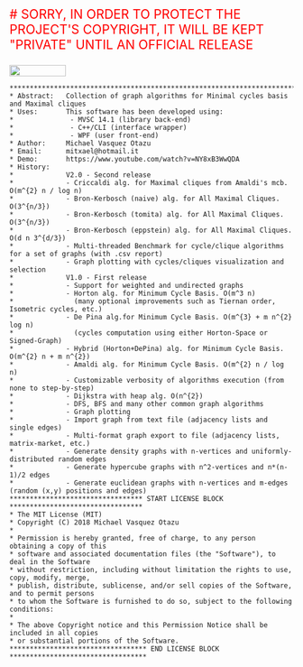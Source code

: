 <p align="left" style="font-size:160%;color:red;">
   # SORRY, IN ORDER TO PROTECT THE PROJECT'S COPYRIGHT, IT WILL BE KEPT "PRIVATE" UNTIL AN OFFICIAL RELEASE
</p>

<p align="left">
<img width="100" height="20" src="https://travis-ci.org/mitxael/graph-suite.svg?branch=master">
</p>

    ***************************************************************************************
    * Abstract:   Collection of graph algorithms for Minimal cycles basis and Maximal cliques
    * Uses:       This software has been developed using:
    *              - MVSC 14.1 (library back-end)
    *              - C++/CLI (interface wrapper)
    *              - WPF (user front-end)
    * Author:     Michael Vasquez Otazu
    * Email:      mitxael@hotmail.it
    * Demo:       https://www.youtube.com/watch?v=NY8xB3WwQDA
    * History:    
    *             V2.0 - Second release
    *             - Criccaldi alg. for Maximal cliques from Amaldi's mcb. O(m^{2} n / log n)
    *             - Bron-Kerbosch (naive) alg. for All Maximal Cliques. O(3^{n/3})
    *             - Bron-Kerbosch (tomita) alg. for All Maximal Cliques.  O(3^{n/3})
    *             - Bron-Kerbosch (eppstein) alg. for All Maximal Cliques. O(d n 3^{d/3})
    *             - Multi-threaded Benchmark for cycle/clique algorithms for a set of graphs (with .csv report)
    *             - Graph plotting with cycles/cliques visualization and selection
    *             V1.0 - First release
    *             - Support for weighted and undirected graphs
    *             - Horton alg. for Minimum Cycle Basis. O(m^3 n)
    *               (many optional improvements such as Tiernan order, Isometric cycles, etc.)
    *             - De Pina alg.for Minimum Cycle Basis. O(m^{3} + m n^{2} log n)
    *               (cycles computation using either Horton-Space or Signed-Graph)
    *             - Hybrid (Horton+DePina) alg. for Minimum Cycle Basis. O(m^{2} n + m n^{2})
    *             - Amaldi alg. for Minimum Cycle Basis. O(m^{2} n / log n)
    *             - Customizable verbosity of algorithms execution (from none to step-by-step)
    *             - Dijkstra with heap alg. O(n^{2})
    *             - DFS, BFS and many other common graph algorithms
    *             - Graph plotting
    *             - Import graph from text file (adjacency lists and single edges)
    *             - Multi-format graph export to file (adjacency lists, matrix-market, etc.)
    *             - Generate density graphs with n-vertices and uniformly-distributed random edges
    *             - Generate hypercube graphs with n^2-vertices and n*(n-1)/2 edges
    *             - Generate euclidean graphs with n-vertices and m-edges (random (x,y) positions and edges)
    ********************************* START LICENSE BLOCK *********************************
    * The MIT License (MIT)
    * Copyright (C) 2018 Michael Vasquez Otazu
    *
    * Permission is hereby granted, free of charge, to any person obtaining a copy of this 
    * software and associated documentation files (the "Software"), to deal in the Software 
    * without restriction, including without limitation the rights to use, copy, modify, merge, 
    * publish, distribute, sublicense, and/or sell copies of the Software, and to permit persons 
    * to whom the Software is furnished to do so, subject to the following conditions:
    * 
    * The above Copyright notice and this Permission Notice shall be included in all copies 
    * or substantial portions of the Software.
    ********************************** END LICENSE BLOCK **********************************
